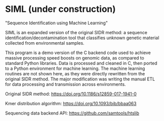 # SIML (under construction)

"Sequence Identification using Machine Learning"

SIML is an expanded version of the original SIDR method: a sequence identification/decontamination tool that classifies unknown genetic material collected from environmental samples.

This program is a demo version of the C backend code used to achieve massive processing speed boosts on genomic data, as compared to standard Python libraries. Data is processed and cleaned in C, then ported to a Python environment for machine learning. The machine learning routines are not shown here, as they were directly rewritten from the original SIDR method. The major modification was writing the manual ETL for data processing and transmission across environments.

Original SIDR method: https://doi.org/10.1186/s12859-017-1941-0

Kmer distribution algorithm: https://doi.org/10.1093/bib/bbaa063

Sequencing data backend API: https://github.com/samtools/htslib
